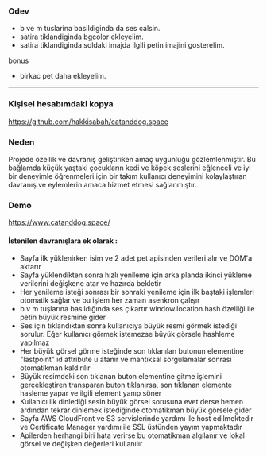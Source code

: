 ### Odev

- b ve m tuslarina basildiginda da ses calsin.
- satira tiklandiginda bgcolor ekleyelim.
- satira tiklandiginda soldaki imajda ilgili petin imajini gosterelim.


bonus
- birkac pet daha ekleyelim.

--- 

### Kişisel hesabımdaki kopya

https://github.com/hakkisabah/catanddog.space

### Neden
Projede özellik ve davranış geliştiriken amaç uygunluğu gözlemlenmiştir. 
Bu bağlamda küçük yaştaki çocukların kedi ve köpek seslerini eğlenceli ve iyi bir deneyimle öğrenmeleri için bir takım
kullanıcı deneyimini kolaylaştıran davranış ve eylemlerin amaca hizmet etmesi sağlanmıştır.

### Demo
https://www.catanddog.space/

#### İstenilen davranışlara ek olarak :
- Sayfa ilk yüklenirken isim ve 2 adet pet apisinden verileri alır ve DOM'a aktarır
- Sayfa yüklendikten sonra hızlı yenileme için arka planda ikinci yükleme verilerini değişkene atar ve hazırda bekletir
- Her yenileme isteği sonrası bir sonraki yenileme için ilk baştaki işlemleri otomatik sağlar ve bu işlem her zaman asenkron çalışır
- b v m tuşlarına basıldığında ses çıkartır window.location.hash özelliği ile petin büyük resmine gider
- Ses için tıklandıktan sonra kullanıcıya büyük resmi görmek istediği sorulur. Eğer kullanıcı görmek istemezse büyük görsele hashleme yapılmaz
- Her büyük görsel görme isteğinde son tıklanılan butonun elementine "lastpoint" id attribute u atanır ve mantıksal sorgulamalar sonrası otomatikman kaldırılır
- Büyük resimdeki son tıklanan buton elementine gitme işlemini gerçekleştiren transparan buton tıklanırsa, son tıklanan elemente hasleme yapar ve ilgili element yanıp söner  
- Kullanıcı ilk dinlediği sesin büyük görsel sorusuna evet derse hemen ardından tekrar dinlemek istediğinde otomatikman büyük görsele gider
- Sayfa AWS CloudFront ve S3 servislerinde yardımı ile host edilmektedir ve Certificate Manager yardımı ile SSL üstünden yayım yapmaktadır
- Apilerden herhangi biri hata verirse bu otomatikman algılanır ve lokal görsel ve değişken değerleri kullanılır